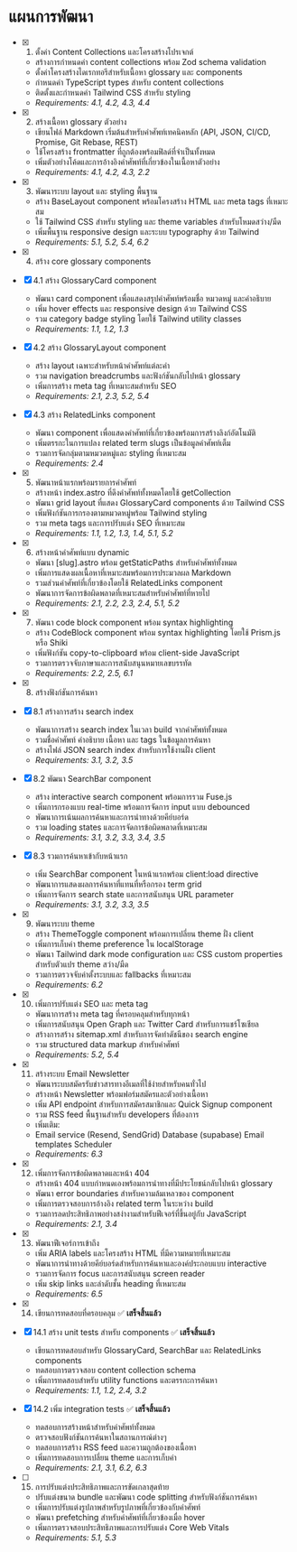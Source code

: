 # แผนการพัฒนา

- [x] 1. ตั้งค่า Content Collections และโครงสร้างโปรเจกต์
  - สร้างการกำหนดค่า content collections พร้อม Zod schema validation
  - ตั้งค่าโครงสร้างไดเรกทอรีสำหรับเนื้อหา glossary และ components
  - กำหนดค่า TypeScript types สำหรับ content collections
  - ติดตั้งและกำหนดค่า Tailwind CSS สำหรับ styling
  - _Requirements: 4.1, 4.2, 4.3, 4.4_

- [x] 2. สร้างเนื้อหา glossary ตัวอย่าง
  - เขียนไฟล์ Markdown เริ่มต้นสำหรับคำศัพท์เทคนิคหลัก (API, JSON, CI/CD, Promise, Git Rebase, REST)
  - ใช้โครงสร้าง frontmatter ที่ถูกต้องพร้อมฟิลด์ที่จำเป็นทั้งหมด
  - เพิ่มตัวอย่างโค้ดและการอ้างอิงคำศัพท์ที่เกี่ยวข้องในเนื้อหาตัวอย่าง
  - _Requirements: 4.1, 4.2, 4.3, 2.2_

- [x] 3. พัฒนาระบบ layout และ styling พื้นฐาน
  - สร้าง BaseLayout component พร้อมโครงสร้าง HTML และ meta tags ที่เหมาะสม
  - ใช้ Tailwind CSS สำหรับ styling และ theme variables สำหรับโหมดสว่าง/มืด
  - เพิ่มพื้นฐาน responsive design และระบบ typography ด้วย Tailwind
  - _Requirements: 5.1, 5.2, 5.4, 6.2_

- [x] 4. สร้าง core glossary components

- [x] 4.1 สร้าง GlossaryCard component

  - พัฒนา card component เพื่อแสดงสรุปคำศัพท์พร้อมชื่อ หมวดหมู่ และคำอธิบาย
  - เพิ่ม hover effects และ responsive design ด้วย Tailwind CSS
  - รวม category badge styling โดยใช้ Tailwind utility classes
  - _Requirements: 1.1, 1.2, 1.3_

- [x] 4.2 สร้าง GlossaryLayout component

  - สร้าง layout เฉพาะสำหรับหน้าคำศัพท์แต่ละคำ
  - รวม navigation breadcrumbs และฟังก์ชันกลับไปหน้า glossary
  - เพิ่มการสร้าง meta tag ที่เหมาะสมสำหรับ SEO
  - _Requirements: 2.1, 2.3, 5.2, 5.4_

- [x] 4.3 สร้าง RelatedLinks component

  - พัฒนา component เพื่อแสดงคำศัพท์ที่เกี่ยวข้องพร้อมการสร้างลิงก์อัตโนมัติ
  - เพิ่มตรรกะในการแปลง related term slugs เป็นข้อมูลคำศัพท์เต็ม
  - รวมการจัดกลุ่มตามหมวดหมู่และ styling ที่เหมาะสม
  - _Requirements: 2.4_

- [x] 5. พัฒนาหน้าแรกพร้อมรายการคำศัพท์
  - สร้างหน้า index.astro ที่ดึงคำศัพท์ทั้งหมดโดยใช้ getCollection
  - พัฒนา grid layout ที่แสดง GlossaryCard components ด้วย Tailwind CSS
  - เพิ่มฟังก์ชันการกรองตามหมวดหมู่พร้อม Tailwind styling
  - รวม meta tags และการปรับแต่ง SEO ที่เหมาะสม
  - _Requirements: 1.1, 1.2, 1.3, 1.4, 5.1, 5.2_

- [x] 6. สร้างหน้าคำศัพท์แบบ dynamic


  - พัฒนา [slug].astro พร้อม getStaticPaths สำหรับคำศัพท์ทั้งหมด
  - เพิ่มการแสดงผลเนื้อหาที่เหมาะสมพร้อมการประมวลผล Markdown
  - รวมส่วนคำศัพท์ที่เกี่ยวข้องโดยใช้ RelatedLinks component
  - พัฒนาการจัดการข้อผิดพลาดที่เหมาะสมสำหรับคำศัพท์ที่หายไป
  - _Requirements: 2.1, 2.2, 2.3, 2.4, 5.1, 5.2_

- [x] 7. พัฒนา code block component พร้อม syntax highlighting


  - สร้าง CodeBlock component พร้อม syntax highlighting โดยใช้ Prism.js หรือ Shiki
  - เพิ่มฟังก์ชัน copy-to-clipboard พร้อม client-side JavaScript
  - รวมการตรวจจับภาษาและการสนับสนุนหมายเลขบรรทัด
  - _Requirements: 2.2, 2.5, 6.1_

- [x] 8. สร้างฟังก์ชันการค้นหา


- [x] 8.1 สร้างการสร้าง search index


  - พัฒนาการสร้าง search index ในเวลา build จากคำศัพท์ทั้งหมด
  - รวมชื่อคำศัพท์ คำอธิบาย เนื้อหา และ tags ในข้อมูลการค้นหา
  - สร้างไฟล์ JSON search index สำหรับการใช้งานฝั่ง client
  - _Requirements: 3.1, 3.2, 3.5_

- [x] 8.2 พัฒนา SearchBar component
  - สร้าง interactive search component พร้อมการรวม Fuse.js
  - เพิ่มการกรองแบบ real-time พร้อมการจัดการ input แบบ debounced
  - พัฒนาการเน้นผลการค้นหาและการนำทางด้วยคีย์บอร์ด
  - รวม loading states และการจัดการข้อผิดพลาดที่เหมาะสม
  - _Requirements: 3.1, 3.2, 3.3, 3.4, 3.5_

- [x] 8.3 รวมการค้นหาเข้ากับหน้าแรก
  - เพิ่ม SearchBar component ในหน้าแรกพร้อม client:load directive
  - พัฒนาการแสดงผลการค้นหาที่แทนที่หรือกรอง term grid
  - เพิ่มการจัดการ search state และการสนับสนุน URL parameter
  - _Requirements: 3.1, 3.2, 3.3, 3.5_

- [x] 9. พัฒนาระบบ theme
  - สร้าง ThemeToggle component พร้อมการเปลี่ยน theme ฝั่ง client
  - เพิ่มการเก็บค่า theme preference ใน localStorage
  - พัฒนา Tailwind dark mode configuration และ CSS custom properties สำหรับตัวแปร theme สว่าง/มืด
  - รวมการตรวจจับค่าตั้งระบบและ fallbacks ที่เหมาะสม
  - _Requirements: 6.2_

- [x] 10. เพิ่มการปรับแต่ง SEO และ meta tag
  - พัฒนาการสร้าง meta tag ที่ครอบคลุมสำหรับทุกหน้า
  - เพิ่มการสนับสนุน Open Graph และ Twitter Card สำหรับการแชร์โซเชียล
  - สร้างการสร้าง sitemap.xml สำหรับการจัดทำดัชนีของ search engine
  - รวม structured data markup สำหรับคำศัพท์
  - _Requirements: 5.2, 5.4_

- [x] 11. สร้างระบบ Email Newsletter
  - พัฒนาระบบสมัครรับข่าวสารทางอีเมลที่ใช้ง่ายสำหรับคนทั่วไป
  - สร้างหน้า Newsletter พร้อมฟอร์มสมัครและตัวอย่างเนื้อหา
  - เพิ่ม API endpoint สำหรับการสมัครสมาชิกและ Quick Signup component
  - รวม RSS feed พื้นฐานสำหรับ developers ที่ต้องการ
  - เพิ่มเติม: 
  - Email service (Resend, SendGrid) Database (supabase) Email templates Scheduler
  - _Requirements: 6.3_

- [x] 12. เพิ่มการจัดการข้อผิดพลาดและหน้า 404
  - สร้างหน้า 404 แบบกำหนดเองพร้อมการนำทางที่มีประโยชน์กลับไปหน้า glossary
  - พัฒนา error boundaries สำหรับความล้มเหลวของ component
  - เพิ่มการตรวจสอบการอ้างอิง related term ในระหว่าง build
  - รวมการลดประสิทธิภาพอย่างสง่างามสำหรับฟีเจอร์ที่ขึ้นอยู่กับ JavaScript
  - _Requirements: 2.1, 3.4_

- [x] 13. พัฒนาฟีเจอร์การเข้าถึง
  - เพิ่ม ARIA labels และโครงสร้าง HTML ที่มีความหมายที่เหมาะสม
  - พัฒนาการนำทางด้วยคีย์บอร์ดสำหรับการค้นหาและองค์ประกอบแบบ interactive
  - รวมการจัดการ focus และการสนับสนุน screen reader
  - เพิ่ม skip links และลำดับชั้น heading ที่เหมาะสม
  - _Requirements: 6.5_

- [x] 14. เขียนการทดสอบที่ครอบคลุม ✅ **เสร็จสิ้นแล้ว**


- [x] 14.1 สร้าง unit tests สำหรับ components ✅ **เสร็จสิ้นแล้ว**


  - เขียนการทดสอบสำหรับ GlossaryCard, SearchBar และ RelatedLinks components
  - ทดสอบการตรวจสอบ content collection schema
  - เพิ่มการทดสอบสำหรับ utility functions และตรรกะการค้นหา
  - _Requirements: 1.1, 1.2, 2.4, 3.2_

- [x] 14.2 เพิ่ม integration tests ✅ **เสร็จสิ้นแล้ว**
  - ทดสอบการสร้างหน้าสำหรับคำศัพท์ทั้งหมด
  - ตรวจสอบฟังก์ชันการค้นหาในสถานการณ์ต่างๆ
  - ทดสอบการสร้าง RSS feed และความถูกต้องของเนื้อหา
  - เพิ่มการทดสอบการเปลี่ยน theme และการเก็บค่า
  - _Requirements: 2.1, 3.1, 6.2, 6.3_

- [ ] 15. การปรับแต่งประสิทธิภาพและการขัดเกลาสุดท้าย
  - ปรับแต่งขนาด bundle และพัฒนา code splitting สำหรับฟังก์ชันการค้นหา
  - เพิ่มการปรับแต่งรูปภาพสำหรับรูปภาพที่เกี่ยวข้องกับคำศัพท์
  - พัฒนา prefetching สำหรับคำศัพท์ที่เกี่ยวข้องเมื่อ hover
  - เพิ่มการตรวจสอบประสิทธิภาพและการปรับแต่ง Core Web Vitals
  - _Requirements: 5.1, 5.3_